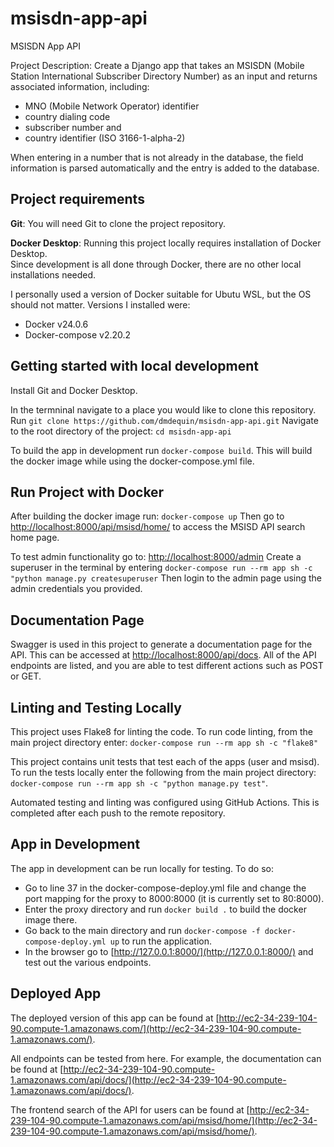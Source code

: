# msisdn-app-api
MSISDN App API

Project Description:  Create a Django app that takes an MSISDN (Mobile Station International Subscriber Directory Number) as an input and returns associated information, including:
- MNO (Mobile Network Operator) identifier
- country dialing code
- subscriber number and
- country identifier (ISO 3166-1-alpha-2)

When entering in a number that is not already in the database, the field information is parsed automatically and the entry is added to the database.


## Project requirements
**Git**:
You will need Git to clone the project repository.

**Docker Desktop**:
Running this project locally requires installation of Docker Desktop.</br>
Since development is all done through Docker, there are no other local installations needed.

I personally used a version of Docker suitable for Ubutu WSL, but the OS should not matter. Versions I installed were:
- Docker v24.0.6
- Docker-compose v2.20.2

## Getting started with local development
Install Git and Docker Desktop.

In the termninal navigate to a place you would like to clone this repository.
Run ```git clone https://github.com/dmdequin/msisdn-app-api.git```
Navigate to the root directory of the project: ```cd msisdn-app-api```

To build the app in development run ```docker-compose build```. This will build the docker image while using the docker-compose.yml file.

## Run Project with Docker
After building the docker image run: ```docker-compose up```
Then go to [http://localhost:8000/api/msisd/home/](http://localhost:8000/api/msisd/home/) to access the MSISD API search home page.

To test admin functionality go to: [http://localhost:8000/admin](http://localhost:8000/admin)
Create a superuser in the terminal by entering ```docker-compose run --rm app sh -c "python manage.py createsuperuser```
Then login to the admin page using the admin credentials you provided.

## Documentation Page
Swagger is used in this project to generate a documentation page for the API. This can be accessed at [http://localhost:8000/api/docs](http://localhost:8000/api/docs). All of the API endpoints are listed, and you are able to test different actions such as POST or GET.

## Linting and Testing Locally

This project uses Flake8 for linting the code. To run code linting, from the main project directory enter: ```docker-compose run --rm app sh -c "flake8"```

This project contains unit tests that test each of the apps (user and msisd). To run the tests locally enter the following from the main project directory: ```docker-compose run --rm app sh -c "python manage.py test"```.

Automated testing and linting was configured using GitHub Actions. This is completed after each push to the remote repository.

## App in Development

The app in development can be run locally for testing. To do so:
- Go to line 37 in the docker-compose-deploy.yml file and change the port mapping for the proxy to 8000:8000 (it is currently set to 80:8000).
- Enter the proxy directory and run ```docker build .``` to build the docker image there.
- Go back to the main directory and run ```docker-compose -f docker-compose-deploy.yml up``` to run the application.
- In the browser go to [http://127.0.0.1:8000/](http://127.0.0.1:8000/) and test out the various endpoints.


## Deployed App

The deployed version of this app can be found at [http://ec2-34-239-104-90.compute-1.amazonaws.com/](http://ec2-34-239-104-90.compute-1.amazonaws.com/).

All endpoints can be tested from here. For example, the documentation can be found at [http://ec2-34-239-104-90.compute-1.amazonaws.com/api/docs/](http://ec2-34-239-104-90.compute-1.amazonaws.com/api/docs/).

The frontend search of the API for users can be found at [http://ec2-34-239-104-90.compute-1.amazonaws.com/api/msisd/home/](http://ec2-34-239-104-90.compute-1.amazonaws.com/api/msisd/home/).